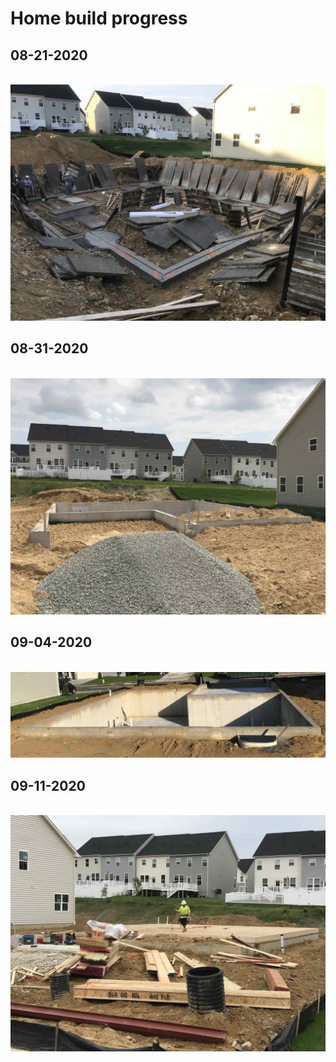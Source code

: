 # Home build progress

## 08-21-2020

<br>

<div align="center">

  <img src="/assets/img/house/01.jpg" />

</div>

## 08-31-2020

<br>

<div align="center">

  <img src="/assets/img/house/02.jpg" />

</div>

## 09-04-2020

<br>

<div align="center">

  <img src="/assets/img/house/03.jpg" />

</div>

## 09-11-2020

<br>

<div align="center">

  <img src="/assets/img/house/04.jpg" />

</div>
